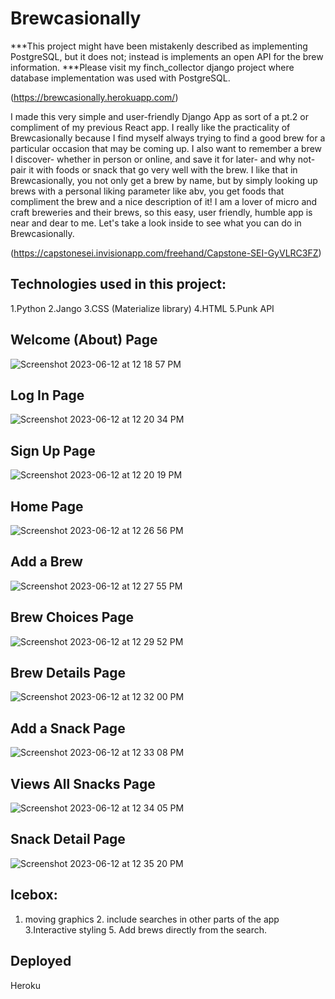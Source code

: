 # Brewcasionally

***This project might have been mistakenly described as implementing PostgreSQL, but it does not; instead is implements an open API for the brew information.
***Please visit my finch_collector django project where database implementation was used with PostgreSQL.

(https://brewcasionally.herokuapp.com/)

I made this very simple and user-friendly Django App as sort of a pt.2 or compliment of my previous React app. I really like the practicality of Brewcasionally because I find myself always trying to find a good brew for a particular occasion that may be coming up. I also want to remember a brew I discover- whether in person or online, and save it for later- and why not- pair it with foods or snack that go very well with the brew. I like that in Brewcasionally, you not only get a brew by name, but by simply looking up brews with a personal liking parameter like abv, you get foods that compliment the brew and a nice description of it! I am a lover of micro and craft breweries and their brews, so this easy, user friendly, humble app is near and dear to me. Let's take a look inside to see what you can do in Brewcasionally.

(https://capstonesei.invisionapp.com/freehand/Capstone-SEI-GyVLRC3FZ)


## Technologies used in this project:
1.Python
2.Jango
3.CSS (Materialize library)
4.HTML
5.Punk API

## Welcome (About) Page
![Screenshot 2023-06-12 at 12 18 57 PM](https://github.com/FernRicaurte/brewcasionally/assets/128169706/78717cc1-ce04-48ed-8f76-95b70695270f)

##  Log In Page
![Screenshot 2023-06-12 at 12 20 34 PM](https://github.com/FernRicaurte/brewcasionally/assets/128169706/ab03dce3-bd82-4fd3-9ca1-319fa26cbaba)

##  Sign Up Page
![Screenshot 2023-06-12 at 12 20 19 PM](https://github.com/FernRicaurte/brewcasionally/assets/128169706/ab113af1-1345-4778-9448-882fb20a59f2)

## Home Page
![Screenshot 2023-06-12 at 12 26 56 PM](https://github.com/FernRicaurte/brewcasionally/assets/128169706/4440f8f1-0499-49ec-8cc5-dee87bf4181b)

## Add a Brew
![Screenshot 2023-06-12 at 12 27 55 PM](https://github.com/FernRicaurte/brewcasionally/assets/128169706/e9fdeb32-d249-48c1-9214-022e874e9775)

## Brew Choices Page
![Screenshot 2023-06-12 at 12 29 52 PM](https://github.com/FernRicaurte/brewcasionally/assets/128169706/4bf872c4-a21f-4001-807b-b4811562bef8)

## Brew Details Page
![Screenshot 2023-06-12 at 12 32 00 PM](https://github.com/FernRicaurte/brewcasionally/assets/128169706/c64ef828-5615-4782-9fb9-6f61866f42d9)

## Add a Snack Page
![Screenshot 2023-06-12 at 12 33 08 PM](https://github.com/FernRicaurte/brewcasionally/assets/128169706/3d352788-4431-470c-bbba-eb2579b567fd)

## Views All Snacks Page
![Screenshot 2023-06-12 at 12 34 05 PM](https://github.com/FernRicaurte/brewcasionally/assets/128169706/930321e1-98d2-4281-8ec5-8a31aa872fae)

## Snack Detail Page
![Screenshot 2023-06-12 at 12 35 20 PM](https://github.com/FernRicaurte/brewcasionally/assets/128169706/c3207d0f-f520-403e-8c7d-cfcdf460deec)


## Icebox:
1. moving graphics 2. include searches in other parts of the app 3.Interactive styling 5. Add brews directly from the search.

## Deployed
Heroku


